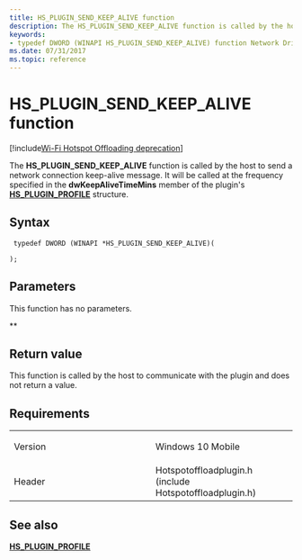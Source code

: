 ```yaml
---
title: HS_PLUGIN_SEND_KEEP_ALIVE function
description: The HS_PLUGIN_SEND_KEEP_ALIVE function is called by the host to send a network connection keep-alive message. It will be called at the frequency specified in the dwKeepAliveTimeMins member of the plugin's HS_PLUGIN_PROFILE structure.
keywords: 
- typedef DWORD (WINAPI HS_PLUGIN_SEND_KEEP_ALIVE) function Network Drivers Starting with Windows Vista
ms.date: 07/31/2017
ms.topic: reference
---
```


# HS\_PLUGIN\_SEND\_KEEP\_ALIVE function

[!include[Wi-Fi Hotspot Offloading deprecation](../includes/wi-fi-hotspot-offloading-deprecation.md)]


The **HS\_PLUGIN\_SEND\_KEEP\_ALIVE** function is called by the host to send a network connection keep-alive message. It will be called at the frequency specified in the **dwKeepAliveTimeMins** member of the plugin's [**HS\_PLUGIN\_PROFILE**](hs-plugin-profile.md) structure.

## Syntax

```ManagedCPlusPlus
 typedef DWORD (WINAPI *HS_PLUGIN_SEND_KEEP_ALIVE)(
    
);
```

## Parameters

This function has no parameters.

**   

## Return value

This function is called by the host to communicate with the plugin and does not return a value.

## Requirements

<table>
<colgroup>
<col width="50%" />
<col width="50%" />
</colgroup>
<tbody>
<tr class="odd">
<td><p>Version</p></td>
<td><p>Windows 10 Mobile</p></td>
</tr>
<tr class="even">
<td><p>Header</p></td>
<td>Hotspotoffloadplugin.h (include Hotspotoffloadplugin.h)</td>
</tr>
</tbody>
</table>

## See also


[**HS\_PLUGIN\_PROFILE**](hs-plugin-profile.md)

 

 




